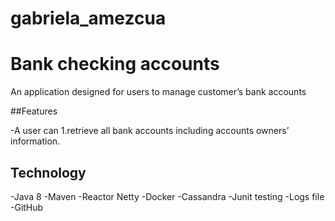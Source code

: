 # gabriela_amezcua
# Bank checking accounts

An application designed for users to manage customer’s bank accounts

##Features

-A user can 
1.retrieve all bank accounts including accounts owners’ information.

## Technology
-Java 8
-Maven
-Reactor Netty
-Docker
-Cassandra
-Junit testing
-Logs file
-GitHub

